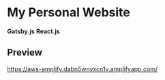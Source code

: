 # My Personal Website

**Gatsby.js**
**React.js**

## Preview

https://aws-amplify.dabn5wnvxcn1v.amplifyapp.com/